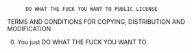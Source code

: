           DO WHAT THE FUCK YOU WANT TO PUBLIC LICENSE
  TERMS AND CONDITIONS FOR COPYING, DISTRIBUTION AND MODIFICATION

 0. You just DO WHAT THE FUCK YOU WANT TO.
